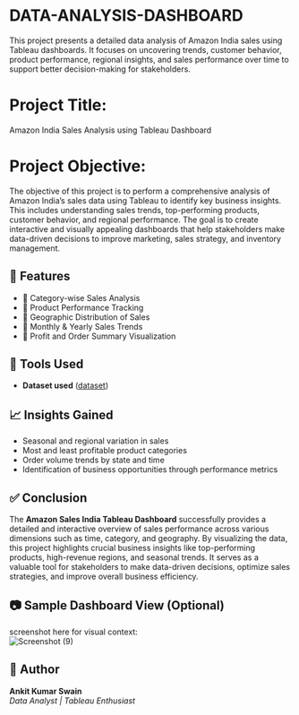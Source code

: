 # DATA-ANALYSIS-DASHBOARD
This project presents a detailed data analysis of Amazon India sales using Tableau dashboards. It focuses on uncovering trends, customer behavior, product performance, regional insights, and sales performance over time to support better decision-making for stakeholders.
# Project Title:
Amazon India Sales Analysis using Tableau Dashboard

# Project Objective:
The objective of this project is to perform a comprehensive analysis of Amazon India’s sales data using Tableau to identify key business insights. This includes understanding sales trends, top-performing products, customer behavior, and regional performance. The goal is to create interactive and visually appealing dashboards that help stakeholders make data-driven decisions to improve marketing, sales strategy, and inventory management.
## 📁 Features

- 📌 Category-wise Sales Analysis  
- 📌 Product Performance Tracking  
- 📌 Geographic Distribution of Sales  
- 📌 Monthly & Yearly Sales Trends  
- 📌 Profit and Order Summary Visualization


## 🧰 Tools Used

- **Dataset used** (<a href=https://github.com/Ankit176-eng/DATA-ANALYSIS-DASHBOARD/blob/main/AMAZON%20SALES%20INDIA.twb>dataset</a>)


## 📈 Insights Gained

- Seasonal and regional variation in sales
- Most and least profitable product categories
- Order volume trends by state and time
- Identification of business opportunities through performance metrics



## ✅ Conclusion

The **Amazon Sales India Tableau Dashboard** successfully provides a detailed and interactive overview of sales performance across various dimensions such as time, category, and geography. By visualizing the data, this project highlights crucial business insights like top-performing products, high-revenue regions, and seasonal trends. It serves as a valuable tool for stakeholders to make data-driven decisions, optimize sales strategies, and improve overall business efficiency.


## 📷 Sample Dashboard View (Optional)

screenshot here for visual context:  
![Screenshot (9)](https://github.com/user-attachments/assets/c9c404b8-e0ad-49ce-9da0-dc01baac2338)


## 📌 Author

**Ankit Kumar Swain**  
*Data Analyst | Tableau Enthusiast*


